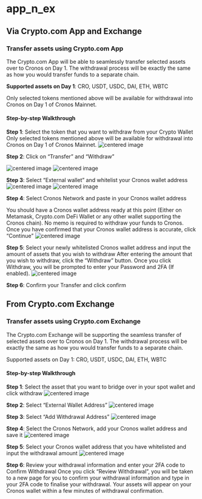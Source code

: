 # app\_n\_ex

## Via Crypto.com App and Exchange

### Transfer assets using Crypto.com App

The Crypto.com App will be able to seamlessly transfer selected assets over to Cronos on Day 1. The withdrawal process will be exactly the same as how you would transfer funds to a separate chain.

**Supported assets on Day 1**: CRO, USDT, USDC, DAI, ETH, WBTC

Only selected tokens mentioned above will be available for withdrawal into Cronos on Day 1 of Cronos Mainnet.

#### Step-by-step Walkthrough

**Step 1**: Select the token that you want to withdraw from your Crypto Wallet Only selected tokens mentioned above will be available for withdrawal into Cronos on Day 1 of Cronos Mainnet. ![centered image](../../docs/bridge/assets/cdcapp1.png)

**Step 2**: Click on “Transfer” and “Withdraw”

![centered image](../../docs/bridge/assets/cdcapp2-1.png) ![centered image](../../docs/bridge/assets/cdcapp2-2.png)

**Step 3**: Select “External wallet” and whitelist your Cronos wallet address ![centered image](../../docs/bridge/assets/cdcapp3-1.png) ![centered image](../../docs/bridge/assets/cdcapp3-2.png)

**Step 4**: Select Cronos Network and paste in your Cronos wallet address

You should have a Cronos wallet address ready at this point (Either on Metamask, Crypto.com DeFi Wallet or any other wallet supporting the Cronos chain). No memo is required to withdraw your funds to Cronos. Once you have confirmed that your Cronos wallet address is accurate, click “Continue” ![centered image](../../docs/bridge/assets/cdcapp4.png)

**Step 5**: Select your newly whitelisted Cronos wallet address and input the amount of assets that you wish to withdraw After entering the amount that you wish to withdraw, click the “Withdraw” button. Once you click Withdraw, you will be prompted to enter your Password and 2FA (If enabled). ![centered image](../../docs/bridge/assets/cdcapp5.png)

**Step 6**: Confirm your Transfer and click confirm

## From Crypto.com Exchange

### Transfer assets using Crypto.com Exchange

The Crypto.com Exchange will be supporting the seamless transfer of selected assets over to Cronos on Day 1. The withdrawal process will be exactly the same as how you would transfer funds to a separate chain.

Supported assets on Day 1: CRO, USDT, USDC, DAI, ETH, WBTC

#### Step-by-step Walkthrough

**Step 1**: Select the asset that you want to bridge over in your spot wallet and click withdraw ![centered image](../../docs/bridge/assets/cdcex1.png)

**Step 2**: Select “External Wallet Address” ![centered image](../../docs/bridge/assets/cdcex2.png)

**Step 3**: Select “Add Withdrawal Address” ![centered image](../../docs/bridge/assets/cdcex3.png)

**Step 4**: Select the Cronos Network, add your Cronos wallet address and save it ![centered image](../../docs/bridge/assets/cdcex4.png)

**Step 5**: Select your Cronos wallet address that you have whitelisted and input the withdrawal amount ![centered image](../../docs/bridge/assets/cdcex5.png)

**Step 6**: Review your withdrawal information and enter your 2FA code to Confirm Withdrawal Once you click “Review Withdrawal”, you will be taken to a new page for you to confirm your withdrawal information and type in your 2FA code to finalise your withdrawal. Your assets will appear on your Cronos wallet within a few minutes of withdrawal confirmation.

